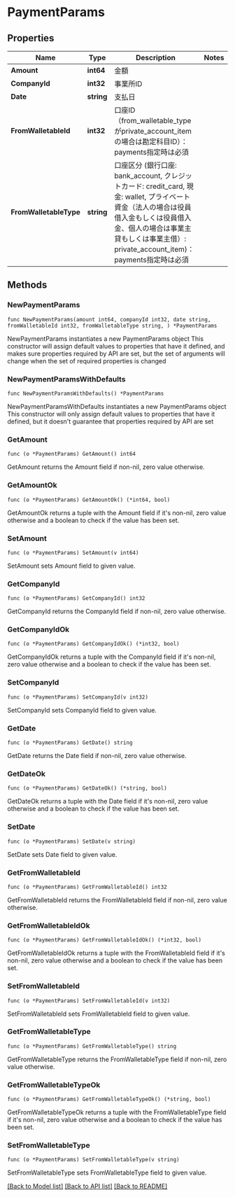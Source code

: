 # PaymentParams

## Properties

Name | Type | Description | Notes
------------ | ------------- | ------------- | -------------
**Amount** | **int64** | 金額 | 
**CompanyId** | **int32** | 事業所ID | 
**Date** | **string** | 支払日 | 
**FromWalletableId** | **int32** | 口座ID（from_walletable_typeがprivate_account_itemの場合は勘定科目ID）：payments指定時は必須 | 
**FromWalletableType** | **string** | 口座区分 (銀行口座: bank_account, クレジットカード: credit_card, 現金: wallet, プライベート資金（法人の場合は役員借入金もしくは役員借入金、個人の場合は事業主貸もしくは事業主借）: private_account_item)：payments指定時は必須 | 

## Methods

### NewPaymentParams

`func NewPaymentParams(amount int64, companyId int32, date string, fromWalletableId int32, fromWalletableType string, ) *PaymentParams`

NewPaymentParams instantiates a new PaymentParams object
This constructor will assign default values to properties that have it defined,
and makes sure properties required by API are set, but the set of arguments
will change when the set of required properties is changed

### NewPaymentParamsWithDefaults

`func NewPaymentParamsWithDefaults() *PaymentParams`

NewPaymentParamsWithDefaults instantiates a new PaymentParams object
This constructor will only assign default values to properties that have it defined,
but it doesn't guarantee that properties required by API are set

### GetAmount

`func (o *PaymentParams) GetAmount() int64`

GetAmount returns the Amount field if non-nil, zero value otherwise.

### GetAmountOk

`func (o *PaymentParams) GetAmountOk() (*int64, bool)`

GetAmountOk returns a tuple with the Amount field if it's non-nil, zero value otherwise
and a boolean to check if the value has been set.

### SetAmount

`func (o *PaymentParams) SetAmount(v int64)`

SetAmount sets Amount field to given value.


### GetCompanyId

`func (o *PaymentParams) GetCompanyId() int32`

GetCompanyId returns the CompanyId field if non-nil, zero value otherwise.

### GetCompanyIdOk

`func (o *PaymentParams) GetCompanyIdOk() (*int32, bool)`

GetCompanyIdOk returns a tuple with the CompanyId field if it's non-nil, zero value otherwise
and a boolean to check if the value has been set.

### SetCompanyId

`func (o *PaymentParams) SetCompanyId(v int32)`

SetCompanyId sets CompanyId field to given value.


### GetDate

`func (o *PaymentParams) GetDate() string`

GetDate returns the Date field if non-nil, zero value otherwise.

### GetDateOk

`func (o *PaymentParams) GetDateOk() (*string, bool)`

GetDateOk returns a tuple with the Date field if it's non-nil, zero value otherwise
and a boolean to check if the value has been set.

### SetDate

`func (o *PaymentParams) SetDate(v string)`

SetDate sets Date field to given value.


### GetFromWalletableId

`func (o *PaymentParams) GetFromWalletableId() int32`

GetFromWalletableId returns the FromWalletableId field if non-nil, zero value otherwise.

### GetFromWalletableIdOk

`func (o *PaymentParams) GetFromWalletableIdOk() (*int32, bool)`

GetFromWalletableIdOk returns a tuple with the FromWalletableId field if it's non-nil, zero value otherwise
and a boolean to check if the value has been set.

### SetFromWalletableId

`func (o *PaymentParams) SetFromWalletableId(v int32)`

SetFromWalletableId sets FromWalletableId field to given value.


### GetFromWalletableType

`func (o *PaymentParams) GetFromWalletableType() string`

GetFromWalletableType returns the FromWalletableType field if non-nil, zero value otherwise.

### GetFromWalletableTypeOk

`func (o *PaymentParams) GetFromWalletableTypeOk() (*string, bool)`

GetFromWalletableTypeOk returns a tuple with the FromWalletableType field if it's non-nil, zero value otherwise
and a boolean to check if the value has been set.

### SetFromWalletableType

`func (o *PaymentParams) SetFromWalletableType(v string)`

SetFromWalletableType sets FromWalletableType field to given value.



[[Back to Model list]](../README.md#documentation-for-models) [[Back to API list]](../README.md#documentation-for-api-endpoints) [[Back to README]](../README.md)


